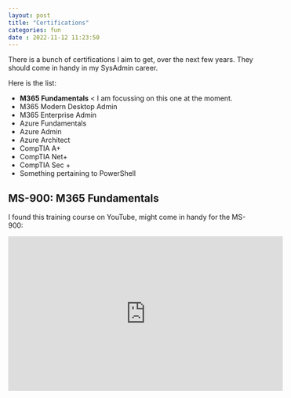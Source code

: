```yaml
---
layout: post
title: "Certifications" 
categories: fun
date : 2022-11-12 11:23:50
---
```


There is a bunch of certifications I aim to get, over the next few years. They should come in handy in my SysAdmin career. 

Here is the list: 
- **M365 Fundamentals** < I am focussing on this one at the moment. 
- M365 Modern Desktop Admin
- M365 Enterprise Admin
- Azure Fundamentals
- Azure Admin
- Azure Architect
- CompTIA A+
- CompTIA Net+
- CompTIA Sec +
- Something pertaining to PowerShell 


## MS-900: M365 Fundamentals
I found this training course on YouTube, might come in handy for the MS-900:

<iframe width="560" height="315" src="https://www.youtube-nocookie.com/embed/OCQ_Zq0xFcc" title="YouTube video player" frameborder="0" allow="accelerometer; autoplay; clipboard-write; encrypted-media; gyroscope; picture-in-picture" allowfullscreen></iframe>
